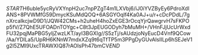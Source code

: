 $START$H6uble5ycRyVXYnpH2uc7npPZgT4m1LXVbj6/iJ0iYVZByEy6PdroXdIANS+8PVWMfG59DmycKSuMdQOQ+6ASGYOqlf4Ka0AJ+u/r+cDcPDdL/7gnXrcaIkcjwD9D1/JQW42CMs+h2uheH4hoZxEGE3rOcqYjrQawgrvH7sFKPOp5fV/Z7QhE5UFOADnTOYgc+C8t3JpEUGODyh7bMuMH+/VHnFJjUcUrWxdFU32pqjMaPBG5yIjZwzLKT/ayI3BGXIg//S5zTj/sAUdzjoNyEucD4Vnf9QCow/Aa/YDlLa5/UpRH6KNnW7mdxXZq9t6qTfTP5m3PPgDyGUvAlsIILp6hSEJeV1g2l5ZMI9UxcTRAWXIQ87rAOIsPh47bmCV$END$